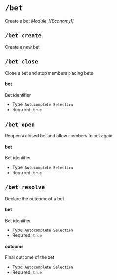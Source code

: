 # `/bet`
Create a bet
*Module: [[Economy]]*
## `/bet create`
Create a new bet

## `/bet close`
Close a bet and stop members placing bets
#### bet
Bet identifier
- Type: `Autocomplete Selection`
- Required: `true`
## `/bet open`
Reopen a closed bet and allow members to bet again
#### bet
Bet identifier
- Type: `Autocomplete Selection`
- Required: `true`
## `/bet resolve`
Declare the outcome of a bet
#### bet
Bet identifier
- Type: `Autocomplete Selection`
- Required: `true`
#### outcome
Final outcome of the bet
- Type: `Autocomplete Selection`
- Required: `true`